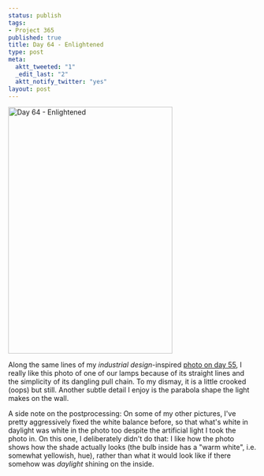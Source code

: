```yaml
--- 
status: publish
tags: 
- Project 365
published: true
title: Day 64 - Enlightened
type: post
meta: 
  aktt_tweeted: "1"
  _edit_last: "2"
  aktt_notify_twitter: "yes"
layout: post
---
```

<a href="http://www.flickr.com/photos/freeed/5501170180/" title="Day 64 - Enlightened by Fred​, on Flickr"><img src="http://farm6.static.flickr.com/5060/5501170180_11c3a7b7db.jpg" width="333" height="500" alt="Day 64 - Enlightened" /></a>

Along the same lines of my <em>industrial design</em>-inspired <a href="http://fredericiana.com/2011/02/24/day-55-laundry-day/">photo on day 55</a>, I really like this photo of one of our lamps because of its straight lines and the simplicity of its dangling pull chain. To my dismay, it is a little crooked (oops) but still. Another subtle detail I enjoy is the parabola shape the light makes on the wall.

A side note on the postprocessing: On some of my other pictures, I've pretty aggressively fixed the white balance before, so that what's white in daylight was white in the photo too despite the artificial light I took the photo in. On this one, I deliberately didn't do that: I like how the photo shows how the shade actually looks (the bulb inside has a "warm white", i.e. somewhat yellowish, hue), rather than what it would look like if there somehow was <em>daylight</em> shining on the inside.
